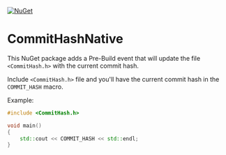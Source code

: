 [![NuGet](https://img.shields.io/nuget/v/CommitHashNative?style=flat)](https://www.nuget.org/packages/CommitHashNative/)

# CommitHashNative

This NuGet package adds a Pre-Build event that will update the file `<CommitHash.h>` with the current commit hash.

Include `<CommitHash.h>` file and you'll have the current commit hash in the `COMMIT_HASH` macro.


Example:

```cpp
#include <CommitHash.h>

void main()
{
    std::cout << COMMIT_HASH << std::endl;
}
```



